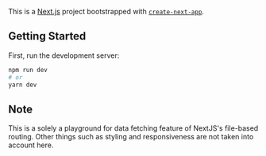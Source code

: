 This is a [Next.js](https://nextjs.org/) project bootstrapped with [`create-next-app`](https://github.com/vercel/next.js/tree/canary/packages/create-next-app).

## Getting Started

First, run the development server:

```bash
npm run dev
# or
yarn dev
```

## Note

This is a solely a playground for data fetching feature of NextJS's file-based routing. Other things such as styling and responsiveness are not taken into account here.

